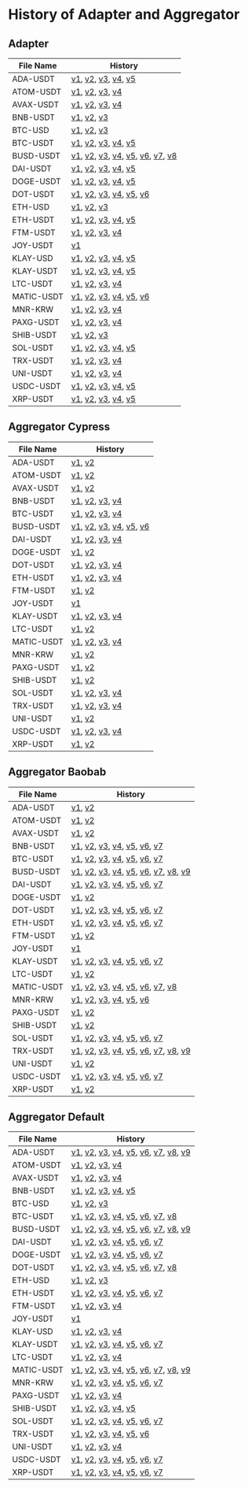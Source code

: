 
# History of Adapter and Aggregator

## Adapter

| File Name  | History                                                                                                                                                                                                                                                                                                                                                                                                                                                                                                                                                                                                                                                                                                                                                                                                                                                                                                                                                                                                                        |
| ---------- | ------------------------------------------------------------------------------------------------------------------------------------------------------------------------------------------------------------------------------------------------------------------------------------------------------------------------------------------------------------------------------------------------------------------------------------------------------------------------------------------------------------------------------------------------------------------------------------------------------------------------------------------------------------------------------------------------------------------------------------------------------------------------------------------------------------------------------------------------------------------------------------------------------------------------------------------------------------------------------------------------------------------------------ |
| ADA-USDT   | [v1](https://github.com/Bisonai/orakl-config/blob/b8def73def48aaa413583dedae86f879648eebca/adapter/ada-usdt.adapter.json), [v2](https://github.com/Bisonai/orakl-config/blob/44d741dfd4904ab342b19a3330f1662517e9f588/adapter/ada-usdt.adapter.json), [v3](https://github.com/Bisonai/orakl-config/blob/3c184a9f05e947758d5769e56312f93fb3f2734b/adapter/ada-usdt.adapter.json), [v4](https://github.com/Bisonai/orakl-config/blob/6247ef77b4ee5d870f0d487f5209217982463eb5/adapter/ada-usdt.adapter.json), [v5](https://github.com/Bisonai/orakl-config/blob/8620d960a67001a5da3a83b1a097d03907ef6602/adapter/ada-usdt.adapter.json)                                                                                                                                                                                                                                                                                                                                                                                          |
| ATOM-USDT  | [v1](https://github.com/Bisonai/orakl-config/blob/b8def73def48aaa413583dedae86f879648eebca/adapter/atom-usdt.adapter.json), [v2](https://github.com/Bisonai/orakl-config/blob/44d741dfd4904ab342b19a3330f1662517e9f588/adapter/atom-usdt.adapter.json), [v3](https://github.com/Bisonai/orakl-config/blob/6dcb1885377c3d510cc52c70fed0aa95084fa2ad/adapter/atom-usdt.adapter.json), [v4](https://github.com/Bisonai/orakl-config/blob/a0b5e996570725aedbee4155a8939607da5abdaa/adapter/atom-usdt.adapter.json)                                                                                                                                                                                                                                                                                                                                                                                                                                                                                                                 |
| AVAX-USDT  | [v1](https://github.com/Bisonai/orakl-config/blob/b8def73def48aaa413583dedae86f879648eebca/adapter/avax-usdt.adapter.json), [v2](https://github.com/Bisonai/orakl-config/blob/44d741dfd4904ab342b19a3330f1662517e9f588/adapter/avax-usdt.adapter.json), [v3](https://github.com/Bisonai/orakl-config/blob/6dcb1885377c3d510cc52c70fed0aa95084fa2ad/adapter/avax-usdt.adapter.json), [v4](https://github.com/Bisonai/orakl-config/blob/a0b5e996570725aedbee4155a8939607da5abdaa/adapter/avax-usdt.adapter.json)                                                                                                                                                                                                                                                                                                                                                                                                                                                                                                                 |
| BNB-USDT   | [v1](https://github.com/Bisonai/orakl-config/blob/b8def73def48aaa413583dedae86f879648eebca/adapter/bnb-usdt.adapter.json), [v2](https://github.com/Bisonai/orakl-config/blob/44d741dfd4904ab342b19a3330f1662517e9f588/adapter/bnb-usdt.adapter.json), [v3](https://github.com/Bisonai/orakl-config/blob/8620d960a67001a5da3a83b1a097d03907ef6602/adapter/bnb-usdt.adapter.json)                                                                                                                                                                                                                                                                                                                                                                                                                                                                                                                                                                                                                                                |
| BTC-USD    | [v1](https://github.com/Bisonai/orakl-config/blob/b8def73def48aaa413583dedae86f879648eebca/adapter/btc-usd.adapter.json), [v2](https://github.com/Bisonai/orakl-config/blob/44d741dfd4904ab342b19a3330f1662517e9f588/adapter/btc-usd.adapter.json), [v3](https://github.com/Bisonai/orakl-config/blob/8620d960a67001a5da3a83b1a097d03907ef6602/adapter/btc-usd.adapter.json)                                                                                                                                                                                                                                                                                                                                                                                                                                                                                                                                                                                                                                                   |
| BTC-USDT   | [v1](https://github.com/Bisonai/orakl-config/blob/b8def73def48aaa413583dedae86f879648eebca/adapter/btc-usdt.adapter.json), [v2](https://github.com/Bisonai/orakl-config/blob/44d741dfd4904ab342b19a3330f1662517e9f588/adapter/btc-usdt.adapter.json), [v3](https://github.com/Bisonai/orakl-config/blob/3c184a9f05e947758d5769e56312f93fb3f2734b/adapter/btc-usdt.adapter.json), [v4](https://github.com/Bisonai/orakl-config/blob/6247ef77b4ee5d870f0d487f5209217982463eb5/adapter/btc-usdt.adapter.json), [v5](https://github.com/Bisonai/orakl-config/blob/8620d960a67001a5da3a83b1a097d03907ef6602/adapter/btc-usdt.adapter.json)                                                                                                                                                                                                                                                                                                                                                                                          |
| BUSD-USDT  | [v1](https://github.com/Bisonai/orakl-config/blob/7b0786358b7e34c0f5c66e3b45c459da0986f5f6/adapter/busd-usdt.adapter.json), [v2](https://github.com/Bisonai/orakl-config/blob/5903649f7fb3708845592b6314c90e7a52e64e85/adapter/busd-usdt.adapter.json), [v3](https://github.com/Bisonai/orakl-config/blob/b8def73def48aaa413583dedae86f879648eebca/adapter/busd-usdt.adapter.json), [v4](https://github.com/Bisonai/orakl-config/blob/44d741dfd4904ab342b19a3330f1662517e9f588/adapter/busd-usdt.adapter.json), [v5](https://github.com/Bisonai/orakl-config/blob/3c184a9f05e947758d5769e56312f93fb3f2734b/adapter/busd-usdt.adapter.json), [v6](https://github.com/Bisonai/orakl-config/blob/6bc02bb30d41e7f32abd1ced991a9fd9711e9034/adapter/busd-usdt.adapter.json), [v7](https://github.com/Bisonai/orakl-config/blob/e1a2f661fce078cfe3c97a5ee2d847012bc5c482/adapter/busd-usdt.adapter.json), [v8](https://github.com/Bisonai/orakl-config/blob/8620d960a67001a5da3a83b1a097d03907ef6602/adapter/busd-usdt.adapter.json) |
| DAI-USDT   | [v1](https://github.com/Bisonai/orakl-config/blob/b8def73def48aaa413583dedae86f879648eebca/adapter/dai-usdt.adapter.json), [v2](https://github.com/Bisonai/orakl-config/blob/44d741dfd4904ab342b19a3330f1662517e9f588/adapter/dai-usdt.adapter.json), [v3](https://github.com/Bisonai/orakl-config/blob/3c184a9f05e947758d5769e56312f93fb3f2734b/adapter/dai-usdt.adapter.json), [v4](https://github.com/Bisonai/orakl-config/blob/6247ef77b4ee5d870f0d487f5209217982463eb5/adapter/dai-usdt.adapter.json), [v5](https://github.com/Bisonai/orakl-config/blob/8620d960a67001a5da3a83b1a097d03907ef6602/adapter/dai-usdt.adapter.json)                                                                                                                                                                                                                                                                                                                                                                                          |
| DOGE-USDT  | [v1](https://github.com/Bisonai/orakl-config/blob/b8def73def48aaa413583dedae86f879648eebca/adapter/doge-usdt.adapter.json), [v2](https://github.com/Bisonai/orakl-config/blob/44d741dfd4904ab342b19a3330f1662517e9f588/adapter/doge-usdt.adapter.json), [v3](https://github.com/Bisonai/orakl-config/blob/3c184a9f05e947758d5769e56312f93fb3f2734b/adapter/doge-usdt.adapter.json), [v4](https://github.com/Bisonai/orakl-config/blob/6247ef77b4ee5d870f0d487f5209217982463eb5/adapter/doge-usdt.adapter.json), [v5](https://github.com/Bisonai/orakl-config/blob/8620d960a67001a5da3a83b1a097d03907ef6602/adapter/doge-usdt.adapter.json)                                                                                                                                                                                                                                                                                                                                                                                     |
| DOT-USDT   | [v1](https://github.com/Bisonai/orakl-config/blob/b8def73def48aaa413583dedae86f879648eebca/adapter/dot-usdt.adapter.json), [v2](https://github.com/Bisonai/orakl-config/blob/44d741dfd4904ab342b19a3330f1662517e9f588/adapter/dot-usdt.adapter.json), [v3](https://github.com/Bisonai/orakl-config/blob/3c184a9f05e947758d5769e56312f93fb3f2734b/adapter/dot-usdt.adapter.json), [v4](https://github.com/Bisonai/orakl-config/blob/e9e2827e54b3d39799ab4000faab4232b8ac8268/adapter/dot-usdt.adapter.json), [v5](https://github.com/Bisonai/orakl-config/blob/6247ef77b4ee5d870f0d487f5209217982463eb5/adapter/dot-usdt.adapter.json), [v6](https://github.com/Bisonai/orakl-config/blob/8620d960a67001a5da3a83b1a097d03907ef6602/adapter/dot-usdt.adapter.json)                                                                                                                                                                                                                                                               |
| ETH-USD    | [v1](https://github.com/Bisonai/orakl-config/blob/b8def73def48aaa413583dedae86f879648eebca/adapter/eth-usd.adapter.json), [v2](https://github.com/Bisonai/orakl-config/blob/44d741dfd4904ab342b19a3330f1662517e9f588/adapter/eth-usd.adapter.json), [v3](https://github.com/Bisonai/orakl-config/blob/8620d960a67001a5da3a83b1a097d03907ef6602/adapter/eth-usd.adapter.json)                                                                                                                                                                                                                                                                                                                                                                                                                                                                                                                                                                                                                                                   |
| ETH-USDT   | [v1](https://github.com/Bisonai/orakl-config/blob/b8def73def48aaa413583dedae86f879648eebca/adapter/eth-usdt.adapter.json), [v2](https://github.com/Bisonai/orakl-config/blob/44d741dfd4904ab342b19a3330f1662517e9f588/adapter/eth-usdt.adapter.json), [v3](https://github.com/Bisonai/orakl-config/blob/3c184a9f05e947758d5769e56312f93fb3f2734b/adapter/eth-usdt.adapter.json), [v4](https://github.com/Bisonai/orakl-config/blob/6247ef77b4ee5d870f0d487f5209217982463eb5/adapter/eth-usdt.adapter.json), [v5](https://github.com/Bisonai/orakl-config/blob/8620d960a67001a5da3a83b1a097d03907ef6602/adapter/eth-usdt.adapter.json)                                                                                                                                                                                                                                                                                                                                                                                          |
| FTM-USDT   | [v1](https://github.com/Bisonai/orakl-config/blob/b8def73def48aaa413583dedae86f879648eebca/adapter/ftm-usdt.adapter.json), [v2](https://github.com/Bisonai/orakl-config/blob/44d741dfd4904ab342b19a3330f1662517e9f588/adapter/ftm-usdt.adapter.json), [v3](https://github.com/Bisonai/orakl-config/blob/6dcb1885377c3d510cc52c70fed0aa95084fa2ad/adapter/ftm-usdt.adapter.json), [v4](https://github.com/Bisonai/orakl-config/blob/a0b5e996570725aedbee4155a8939607da5abdaa/adapter/ftm-usdt.adapter.json)                                                                                                                                                                                                                                                                                                                                                                                                                                                                                                                     |
| JOY-USDT   | [v1](https://github.com/Bisonai/orakl-config/blob/e95e56f8e9f2ee9b0aef20feae07700d9f58c7f8/adapter/joy-usdt.adapter.json)                                                                                                                                                                                                                                                                                                                                                                                                                                                                                                                                                                                                                                                                                                                                                                                                                                                                                                      |
| KLAY-USD   | [v1](https://github.com/Bisonai/orakl-config/blob/b8def73def48aaa413583dedae86f879648eebca/adapter/klay-usd.adapter.json), [v2](https://github.com/Bisonai/orakl-config/blob/44d741dfd4904ab342b19a3330f1662517e9f588/adapter/klay-usd.adapter.json), [v3](https://github.com/Bisonai/orakl-config/blob/6dcb1885377c3d510cc52c70fed0aa95084fa2ad/adapter/klay-usd.adapter.json), [v4](https://github.com/Bisonai/orakl-config/blob/8f83192321fa758b9ef6e6ac2ade6cacd6aec01d/adapter/klay-usd.adapter.json), [v5](https://github.com/Bisonai/orakl-config/blob/8620d960a67001a5da3a83b1a097d03907ef6602/adapter/klay-usd.adapter.json)                                                                                                                                                                                                                                                                                                                                                                                          |
| KLAY-USDT  | [v1](https://github.com/Bisonai/orakl-config/blob/b8def73def48aaa413583dedae86f879648eebca/adapter/klay-usdt.adapter.json), [v2](https://github.com/Bisonai/orakl-config/blob/44d741dfd4904ab342b19a3330f1662517e9f588/adapter/klay-usdt.adapter.json), [v3](https://github.com/Bisonai/orakl-config/blob/3c184a9f05e947758d5769e56312f93fb3f2734b/adapter/klay-usdt.adapter.json), [v4](https://github.com/Bisonai/orakl-config/blob/6247ef77b4ee5d870f0d487f5209217982463eb5/adapter/klay-usdt.adapter.json), [v5](https://github.com/Bisonai/orakl-config/blob/8620d960a67001a5da3a83b1a097d03907ef6602/adapter/klay-usdt.adapter.json)                                                                                                                                                                                                                                                                                                                                                                                     |
| LTC-USDT   | [v1](https://github.com/Bisonai/orakl-config/blob/b8def73def48aaa413583dedae86f879648eebca/adapter/ltc-usdt.adapter.json), [v2](https://github.com/Bisonai/orakl-config/blob/44d741dfd4904ab342b19a3330f1662517e9f588/adapter/ltc-usdt.adapter.json), [v3](https://github.com/Bisonai/orakl-config/blob/6dcb1885377c3d510cc52c70fed0aa95084fa2ad/adapter/ltc-usdt.adapter.json), [v4](https://github.com/Bisonai/orakl-config/blob/a0b5e996570725aedbee4155a8939607da5abdaa/adapter/ltc-usdt.adapter.json)                                                                                                                                                                                                                                                                                                                                                                                                                                                                                                                     |
| MATIC-USDT | [v1](https://github.com/Bisonai/orakl-config/blob/b8def73def48aaa413583dedae86f879648eebca/adapter/matic-usdt.adapter.json), [v2](https://github.com/Bisonai/orakl-config/blob/44d741dfd4904ab342b19a3330f1662517e9f588/adapter/matic-usdt.adapter.json), [v3](https://github.com/Bisonai/orakl-config/blob/3c184a9f05e947758d5769e56312f93fb3f2734b/adapter/matic-usdt.adapter.json), [v4](https://github.com/Bisonai/orakl-config/blob/d72d178c8c88f12775af8c6ec2a036c5d569aa42/adapter/matic-usdt.adapter.json), [v5](https://github.com/Bisonai/orakl-config/blob/6247ef77b4ee5d870f0d487f5209217982463eb5/adapter/matic-usdt.adapter.json), [v6](https://github.com/Bisonai/orakl-config/blob/8620d960a67001a5da3a83b1a097d03907ef6602/adapter/matic-usdt.adapter.json)                                                                                                                                                                                                                                                   |
| MNR-KRW    | [v1](https://github.com/Bisonai/orakl-config/blob/b8def73def48aaa413583dedae86f879648eebca/adapter/mnr-krw.adapter.json), [v2](https://github.com/Bisonai/orakl-config/blob/44d741dfd4904ab342b19a3330f1662517e9f588/adapter/mnr-krw.adapter.json), [v3](https://github.com/Bisonai/orakl-config/blob/ed8cf7d6071e13a0fad2b0ef1b9a1f499b99b514/adapter/mnr-krw.adapter.json), [v4](https://github.com/Bisonai/orakl-config/blob/82252c96a964e96b9cc394657c2029e3f3282c0c/adapter/mnr-krw.adapter.json)                                                                                                                                                                                                                                                                                                                                                                                                                                                                                                                         |
| PAXG-USDT  | [v1](https://github.com/Bisonai/orakl-config/blob/b8def73def48aaa413583dedae86f879648eebca/adapter/paxg-usdt.adapter.json), [v2](https://github.com/Bisonai/orakl-config/blob/44d741dfd4904ab342b19a3330f1662517e9f588/adapter/paxg-usdt.adapter.json), [v3](https://github.com/Bisonai/orakl-config/blob/6dcb1885377c3d510cc52c70fed0aa95084fa2ad/adapter/paxg-usdt.adapter.json), [v4](https://github.com/Bisonai/orakl-config/blob/a0b5e996570725aedbee4155a8939607da5abdaa/adapter/paxg-usdt.adapter.json)                                                                                                                                                                                                                                                                                                                                                                                                                                                                                                                 |
| SHIB-USDT  | [v1](https://github.com/Bisonai/orakl-config/blob/b8def73def48aaa413583dedae86f879648eebca/adapter/shib-usdt.adapter.json), [v2](https://github.com/Bisonai/orakl-config/blob/44d741dfd4904ab342b19a3330f1662517e9f588/adapter/shib-usdt.adapter.json), [v3](https://github.com/Bisonai/orakl-config/blob/8620d960a67001a5da3a83b1a097d03907ef6602/adapter/shib-usdt.adapter.json)                                                                                                                                                                                                                                                                                                                                                                                                                                                                                                                                                                                                                                             |
| SOL-USDT   | [v1](https://github.com/Bisonai/orakl-config/blob/b8def73def48aaa413583dedae86f879648eebca/adapter/sol-usdt.adapter.json), [v2](https://github.com/Bisonai/orakl-config/blob/44d741dfd4904ab342b19a3330f1662517e9f588/adapter/sol-usdt.adapter.json), [v3](https://github.com/Bisonai/orakl-config/blob/3c184a9f05e947758d5769e56312f93fb3f2734b/adapter/sol-usdt.adapter.json), [v4](https://github.com/Bisonai/orakl-config/blob/6247ef77b4ee5d870f0d487f5209217982463eb5/adapter/sol-usdt.adapter.json), [v5](https://github.com/Bisonai/orakl-config/blob/8620d960a67001a5da3a83b1a097d03907ef6602/adapter/sol-usdt.adapter.json)                                                                                                                                                                                                                                                                                                                                                                                          |
| TRX-USDT   | [v1](https://github.com/Bisonai/orakl-config/blob/b8def73def48aaa413583dedae86f879648eebca/adapter/trx-usdt.adapter.json), [v2](https://github.com/Bisonai/orakl-config/blob/44d741dfd4904ab342b19a3330f1662517e9f588/adapter/trx-usdt.adapter.json), [v3](https://github.com/Bisonai/orakl-config/blob/e9e638529adfb14e42752eac8421b5287be2e061/adapter/trx-usdt.adapter.json), [v4](https://github.com/Bisonai/orakl-config/blob/8620d960a67001a5da3a83b1a097d03907ef6602/adapter/trx-usdt.adapter.json)                                                                                                                                                                                                                                                                                                                                                                                                                                                                                                                     |
| UNI-USDT   | [v1](https://github.com/Bisonai/orakl-config/blob/b8def73def48aaa413583dedae86f879648eebca/adapter/uni-usdt.adapter.json), [v2](https://github.com/Bisonai/orakl-config/blob/44d741dfd4904ab342b19a3330f1662517e9f588/adapter/uni-usdt.adapter.json), [v3](https://github.com/Bisonai/orakl-config/blob/6dcb1885377c3d510cc52c70fed0aa95084fa2ad/adapter/uni-usdt.adapter.json), [v4](https://github.com/Bisonai/orakl-config/blob/a0b5e996570725aedbee4155a8939607da5abdaa/adapter/uni-usdt.adapter.json)                                                                                                                                                                                                                                                                                                                                                                                                                                                                                                                     |
| USDC-USDT  | [v1](https://github.com/Bisonai/orakl-config/blob/b8def73def48aaa413583dedae86f879648eebca/adapter/usdc-usdt.adapter.json), [v2](https://github.com/Bisonai/orakl-config/blob/44d741dfd4904ab342b19a3330f1662517e9f588/adapter/usdc-usdt.adapter.json), [v3](https://github.com/Bisonai/orakl-config/blob/3c184a9f05e947758d5769e56312f93fb3f2734b/adapter/usdc-usdt.adapter.json), [v4](https://github.com/Bisonai/orakl-config/blob/6247ef77b4ee5d870f0d487f5209217982463eb5/adapter/usdc-usdt.adapter.json), [v5](https://github.com/Bisonai/orakl-config/blob/8620d960a67001a5da3a83b1a097d03907ef6602/adapter/usdc-usdt.adapter.json)                                                                                                                                                                                                                                                                                                                                                                                     |
| XRP-USDT   | [v1](https://github.com/Bisonai/orakl-config/blob/b8def73def48aaa413583dedae86f879648eebca/adapter/xrp-usdt.adapter.json), [v2](https://github.com/Bisonai/orakl-config/blob/44d741dfd4904ab342b19a3330f1662517e9f588/adapter/xrp-usdt.adapter.json), [v3](https://github.com/Bisonai/orakl-config/blob/3c184a9f05e947758d5769e56312f93fb3f2734b/adapter/xrp-usdt.adapter.json), [v4](https://github.com/Bisonai/orakl-config/blob/6247ef77b4ee5d870f0d487f5209217982463eb5/adapter/xrp-usdt.adapter.json), [v5](https://github.com/Bisonai/orakl-config/blob/8620d960a67001a5da3a83b1a097d03907ef6602/adapter/xrp-usdt.adapter.json)                                                                                                                                                                                                                                                                                                                                                                                          |

## Aggregator Cypress

| File Name  | History                                                                                                                                                                                                                                                                                                                                                                                                                                                                                                                                                                                                                                                                                                                                                                                                                                                    |
| ---------- | ---------------------------------------------------------------------------------------------------------------------------------------------------------------------------------------------------------------------------------------------------------------------------------------------------------------------------------------------------------------------------------------------------------------------------------------------------------------------------------------------------------------------------------------------------------------------------------------------------------------------------------------------------------------------------------------------------------------------------------------------------------------------------------------------------------------------------------------------------------- |
| ADA-USDT   | [v1](https://github.com/Bisonai/orakl-config/blob/b8def73def48aaa413583dedae86f879648eebca/aggregator/cypress/ada-usdt.aggregator.json), [v2](https://github.com/Bisonai/orakl-config/blob/5f0f28eec0236fef296eb83272f722cd21eed18a/aggregator/cypress/ada-usdt.aggregator.json)                                                                                                                                                                                                                                                                                                                                                                                                                                                                                                                                                                           |
| ATOM-USDT  | [v1](https://github.com/Bisonai/orakl-config/blob/b8def73def48aaa413583dedae86f879648eebca/aggregator/cypress/atom-usdt.aggregator.json), [v2](https://github.com/Bisonai/orakl-config/blob/5f0f28eec0236fef296eb83272f722cd21eed18a/aggregator/cypress/atom-usdt.aggregator.json)                                                                                                                                                                                                                                                                                                                                                                                                                                                                                                                                                                         |
| AVAX-USDT  | [v1](https://github.com/Bisonai/orakl-config/blob/b8def73def48aaa413583dedae86f879648eebca/aggregator/cypress/avax-usdt.aggregator.json), [v2](https://github.com/Bisonai/orakl-config/blob/5f0f28eec0236fef296eb83272f722cd21eed18a/aggregator/cypress/avax-usdt.aggregator.json)                                                                                                                                                                                                                                                                                                                                                                                                                                                                                                                                                                         |
| BNB-USDT   | [v1](https://github.com/Bisonai/orakl-config/blob/b8def73def48aaa413583dedae86f879648eebca/aggregator/cypress/bnb-usdt.aggregator.json), [v2](https://github.com/Bisonai/orakl-config/blob/5f0f28eec0236fef296eb83272f722cd21eed18a/aggregator/cypress/bnb-usdt.aggregator.json), [v3](https://github.com/Bisonai/orakl-config/blob/ece30a6bab3d19cbda790abe5b6d5e378a47b626/aggregator/cypress/bnb-usdt.aggregator.json), [v4](https://github.com/Bisonai/orakl-config/blob/9d2b9a98cebb63cab7e808ed41a7dea3812b7071/aggregator/cypress/bnb-usdt.aggregator.json)                                                                                                                                                                                                                                                                                         |
| BTC-USDT   | [v1](https://github.com/Bisonai/orakl-config/blob/b8def73def48aaa413583dedae86f879648eebca/aggregator/cypress/btc-usdt.aggregator.json), [v2](https://github.com/Bisonai/orakl-config/blob/5f0f28eec0236fef296eb83272f722cd21eed18a/aggregator/cypress/btc-usdt.aggregator.json), [v3](https://github.com/Bisonai/orakl-config/blob/ece30a6bab3d19cbda790abe5b6d5e378a47b626/aggregator/cypress/btc-usdt.aggregator.json), [v4](https://github.com/Bisonai/orakl-config/blob/9d2b9a98cebb63cab7e808ed41a7dea3812b7071/aggregator/cypress/btc-usdt.aggregator.json)                                                                                                                                                                                                                                                                                         |
| BUSD-USDT  | [v1](https://github.com/Bisonai/orakl-config/blob/7b0786358b7e34c0f5c66e3b45c459da0986f5f6/aggregator/cypress/busd-usdt.aggregator.json), [v2](https://github.com/Bisonai/orakl-config/blob/ae38d812958f894f4e3aa8f5872390e91cc65afe/aggregator/cypress/busd-usdt.aggregator.json), [v3](https://github.com/Bisonai/orakl-config/blob/b8def73def48aaa413583dedae86f879648eebca/aggregator/cypress/busd-usdt.aggregator.json), [v4](https://github.com/Bisonai/orakl-config/blob/5f0f28eec0236fef296eb83272f722cd21eed18a/aggregator/cypress/busd-usdt.aggregator.json), [v5](https://github.com/Bisonai/orakl-config/blob/ece30a6bab3d19cbda790abe5b6d5e378a47b626/aggregator/cypress/busd-usdt.aggregator.json), [v6](https://github.com/Bisonai/orakl-config/blob/9d2b9a98cebb63cab7e808ed41a7dea3812b7071/aggregator/cypress/busd-usdt.aggregator.json) |
| DAI-USDT   | [v1](https://github.com/Bisonai/orakl-config/blob/b8def73def48aaa413583dedae86f879648eebca/aggregator/cypress/dai-usdt.aggregator.json), [v2](https://github.com/Bisonai/orakl-config/blob/5f0f28eec0236fef296eb83272f722cd21eed18a/aggregator/cypress/dai-usdt.aggregator.json), [v3](https://github.com/Bisonai/orakl-config/blob/ece30a6bab3d19cbda790abe5b6d5e378a47b626/aggregator/cypress/dai-usdt.aggregator.json), [v4](https://github.com/Bisonai/orakl-config/blob/9d2b9a98cebb63cab7e808ed41a7dea3812b7071/aggregator/cypress/dai-usdt.aggregator.json)                                                                                                                                                                                                                                                                                         |
| DOGE-USDT  | [v1](https://github.com/Bisonai/orakl-config/blob/b8def73def48aaa413583dedae86f879648eebca/aggregator/cypress/doge-usdt.aggregator.json), [v2](https://github.com/Bisonai/orakl-config/blob/5f0f28eec0236fef296eb83272f722cd21eed18a/aggregator/cypress/doge-usdt.aggregator.json)                                                                                                                                                                                                                                                                                                                                                                                                                                                                                                                                                                         |
| DOT-USDT   | [v1](https://github.com/Bisonai/orakl-config/blob/b8def73def48aaa413583dedae86f879648eebca/aggregator/cypress/dot-usdt.aggregator.json), [v2](https://github.com/Bisonai/orakl-config/blob/5f0f28eec0236fef296eb83272f722cd21eed18a/aggregator/cypress/dot-usdt.aggregator.json), [v3](https://github.com/Bisonai/orakl-config/blob/ece30a6bab3d19cbda790abe5b6d5e378a47b626/aggregator/cypress/dot-usdt.aggregator.json), [v4](https://github.com/Bisonai/orakl-config/blob/9d2b9a98cebb63cab7e808ed41a7dea3812b7071/aggregator/cypress/dot-usdt.aggregator.json)                                                                                                                                                                                                                                                                                         |
| ETH-USDT   | [v1](https://github.com/Bisonai/orakl-config/blob/b8def73def48aaa413583dedae86f879648eebca/aggregator/cypress/eth-usdt.aggregator.json), [v2](https://github.com/Bisonai/orakl-config/blob/5f0f28eec0236fef296eb83272f722cd21eed18a/aggregator/cypress/eth-usdt.aggregator.json), [v3](https://github.com/Bisonai/orakl-config/blob/ece30a6bab3d19cbda790abe5b6d5e378a47b626/aggregator/cypress/eth-usdt.aggregator.json), [v4](https://github.com/Bisonai/orakl-config/blob/9d2b9a98cebb63cab7e808ed41a7dea3812b7071/aggregator/cypress/eth-usdt.aggregator.json)                                                                                                                                                                                                                                                                                         |
| FTM-USDT   | [v1](https://github.com/Bisonai/orakl-config/blob/b8def73def48aaa413583dedae86f879648eebca/aggregator/cypress/ftm-usdt.aggregator.json), [v2](https://github.com/Bisonai/orakl-config/blob/5f0f28eec0236fef296eb83272f722cd21eed18a/aggregator/cypress/ftm-usdt.aggregator.json)                                                                                                                                                                                                                                                                                                                                                                                                                                                                                                                                                                           |
| JOY-USDT   | [v1](https://github.com/Bisonai/orakl-config/blob/1efc0ffeba5f25c05988c9200dbb9a585551d15c/aggregator/cypress/joy-usdt.aggregator.json)                                                                                                                                                                                                                                                                                                                                                                                                                                                                                                                                                                                                                                                                                                                    |
| KLAY-USDT  | [v1](https://github.com/Bisonai/orakl-config/blob/b8def73def48aaa413583dedae86f879648eebca/aggregator/cypress/klay-usdt.aggregator.json), [v2](https://github.com/Bisonai/orakl-config/blob/5f0f28eec0236fef296eb83272f722cd21eed18a/aggregator/cypress/klay-usdt.aggregator.json), [v3](https://github.com/Bisonai/orakl-config/blob/ece30a6bab3d19cbda790abe5b6d5e378a47b626/aggregator/cypress/klay-usdt.aggregator.json), [v4](https://github.com/Bisonai/orakl-config/blob/9d2b9a98cebb63cab7e808ed41a7dea3812b7071/aggregator/cypress/klay-usdt.aggregator.json)                                                                                                                                                                                                                                                                                     |
| LTC-USDT   | [v1](https://github.com/Bisonai/orakl-config/blob/b8def73def48aaa413583dedae86f879648eebca/aggregator/cypress/ltc-usdt.aggregator.json), [v2](https://github.com/Bisonai/orakl-config/blob/5f0f28eec0236fef296eb83272f722cd21eed18a/aggregator/cypress/ltc-usdt.aggregator.json)                                                                                                                                                                                                                                                                                                                                                                                                                                                                                                                                                                           |
| MATIC-USDT | [v1](https://github.com/Bisonai/orakl-config/blob/b8def73def48aaa413583dedae86f879648eebca/aggregator/cypress/matic-usdt.aggregator.json), [v2](https://github.com/Bisonai/orakl-config/blob/5f0f28eec0236fef296eb83272f722cd21eed18a/aggregator/cypress/matic-usdt.aggregator.json), [v3](https://github.com/Bisonai/orakl-config/blob/ece30a6bab3d19cbda790abe5b6d5e378a47b626/aggregator/cypress/matic-usdt.aggregator.json), [v4](https://github.com/Bisonai/orakl-config/blob/9d2b9a98cebb63cab7e808ed41a7dea3812b7071/aggregator/cypress/matic-usdt.aggregator.json)                                                                                                                                                                                                                                                                                 |
| MNR-KRW    | [v1](https://github.com/Bisonai/orakl-config/blob/ece30a6bab3d19cbda790abe5b6d5e378a47b626/aggregator/cypress/mnr-krw.aggregator.json), [v2](https://github.com/Bisonai/orakl-config/blob/9d2b9a98cebb63cab7e808ed41a7dea3812b7071/aggregator/cypress/mnr-krw.aggregator.json)                                                                                                                                                                                                                                                                                                                                                                                                                                                                                                                                                                             |
| PAXG-USDT  | [v1](https://github.com/Bisonai/orakl-config/blob/b8def73def48aaa413583dedae86f879648eebca/aggregator/cypress/paxg-usdt.aggregator.json), [v2](https://github.com/Bisonai/orakl-config/blob/5f0f28eec0236fef296eb83272f722cd21eed18a/aggregator/cypress/paxg-usdt.aggregator.json)                                                                                                                                                                                                                                                                                                                                                                                                                                                                                                                                                                         |
| SHIB-USDT  | [v1](https://github.com/Bisonai/orakl-config/blob/b8def73def48aaa413583dedae86f879648eebca/aggregator/cypress/shib-usdt.aggregator.json), [v2](https://github.com/Bisonai/orakl-config/blob/5f0f28eec0236fef296eb83272f722cd21eed18a/aggregator/cypress/shib-usdt.aggregator.json)                                                                                                                                                                                                                                                                                                                                                                                                                                                                                                                                                                         |
| SOL-USDT   | [v1](https://github.com/Bisonai/orakl-config/blob/b8def73def48aaa413583dedae86f879648eebca/aggregator/cypress/sol-usdt.aggregator.json), [v2](https://github.com/Bisonai/orakl-config/blob/5f0f28eec0236fef296eb83272f722cd21eed18a/aggregator/cypress/sol-usdt.aggregator.json), [v3](https://github.com/Bisonai/orakl-config/blob/ece30a6bab3d19cbda790abe5b6d5e378a47b626/aggregator/cypress/sol-usdt.aggregator.json), [v4](https://github.com/Bisonai/orakl-config/blob/9d2b9a98cebb63cab7e808ed41a7dea3812b7071/aggregator/cypress/sol-usdt.aggregator.json)                                                                                                                                                                                                                                                                                         |
| TRX-USDT   | [v1](https://github.com/Bisonai/orakl-config/blob/b8def73def48aaa413583dedae86f879648eebca/aggregator/cypress/trx-usdt.aggregator.json), [v2](https://github.com/Bisonai/orakl-config/blob/5f0f28eec0236fef296eb83272f722cd21eed18a/aggregator/cypress/trx-usdt.aggregator.json), [v3](https://github.com/Bisonai/orakl-config/blob/ece30a6bab3d19cbda790abe5b6d5e378a47b626/aggregator/cypress/trx-usdt.aggregator.json), [v4](https://github.com/Bisonai/orakl-config/blob/9d2b9a98cebb63cab7e808ed41a7dea3812b7071/aggregator/cypress/trx-usdt.aggregator.json)                                                                                                                                                                                                                                                                                         |
| UNI-USDT   | [v1](https://github.com/Bisonai/orakl-config/blob/b8def73def48aaa413583dedae86f879648eebca/aggregator/cypress/uni-usdt.aggregator.json), [v2](https://github.com/Bisonai/orakl-config/blob/5f0f28eec0236fef296eb83272f722cd21eed18a/aggregator/cypress/uni-usdt.aggregator.json)                                                                                                                                                                                                                                                                                                                                                                                                                                                                                                                                                                           |
| USDC-USDT  | [v1](https://github.com/Bisonai/orakl-config/blob/b8def73def48aaa413583dedae86f879648eebca/aggregator/cypress/usdc-usdt.aggregator.json), [v2](https://github.com/Bisonai/orakl-config/blob/5f0f28eec0236fef296eb83272f722cd21eed18a/aggregator/cypress/usdc-usdt.aggregator.json), [v3](https://github.com/Bisonai/orakl-config/blob/ece30a6bab3d19cbda790abe5b6d5e378a47b626/aggregator/cypress/usdc-usdt.aggregator.json), [v4](https://github.com/Bisonai/orakl-config/blob/9d2b9a98cebb63cab7e808ed41a7dea3812b7071/aggregator/cypress/usdc-usdt.aggregator.json)                                                                                                                                                                                                                                                                                     |
| XRP-USDT   | [v1](https://github.com/Bisonai/orakl-config/blob/b8def73def48aaa413583dedae86f879648eebca/aggregator/cypress/xrp-usdt.aggregator.json), [v2](https://github.com/Bisonai/orakl-config/blob/5f0f28eec0236fef296eb83272f722cd21eed18a/aggregator/cypress/xrp-usdt.aggregator.json)                                                                                                                                                                                                                                                                                                                                                                                                                                                                                                                                                                           |

## Aggregator Baobab

| File Name  | History                                                                                                                                                                                                                                                                                                                                                                                                                                                                                                                                                                                                                                                                                                                                                                                                                                                                                                                                                                                                                                                                                                                                                                                                                                                                         |
| ---------- | ------------------------------------------------------------------------------------------------------------------------------------------------------------------------------------------------------------------------------------------------------------------------------------------------------------------------------------------------------------------------------------------------------------------------------------------------------------------------------------------------------------------------------------------------------------------------------------------------------------------------------------------------------------------------------------------------------------------------------------------------------------------------------------------------------------------------------------------------------------------------------------------------------------------------------------------------------------------------------------------------------------------------------------------------------------------------------------------------------------------------------------------------------------------------------------------------------------------------------------------------------------------------------- |
| ADA-USDT   | [v1](https://github.com/Bisonai/orakl-config/blob/b8def73def48aaa413583dedae86f879648eebca/aggregator/baobab/ada-usdt.aggregator.json), [v2](https://github.com/Bisonai/orakl-config/blob/5f0f28eec0236fef296eb83272f722cd21eed18a/aggregator/baobab/ada-usdt.aggregator.json)                                                                                                                                                                                                                                                                                                                                                                                                                                                                                                                                                                                                                                                                                                                                                                                                                                                                                                                                                                                                  |
| ATOM-USDT  | [v1](https://github.com/Bisonai/orakl-config/blob/b8def73def48aaa413583dedae86f879648eebca/aggregator/baobab/atom-usdt.aggregator.json), [v2](https://github.com/Bisonai/orakl-config/blob/5f0f28eec0236fef296eb83272f722cd21eed18a/aggregator/baobab/atom-usdt.aggregator.json)                                                                                                                                                                                                                                                                                                                                                                                                                                                                                                                                                                                                                                                                                                                                                                                                                                                                                                                                                                                                |
| AVAX-USDT  | [v1](https://github.com/Bisonai/orakl-config/blob/b8def73def48aaa413583dedae86f879648eebca/aggregator/baobab/avax-usdt.aggregator.json), [v2](https://github.com/Bisonai/orakl-config/blob/5f0f28eec0236fef296eb83272f722cd21eed18a/aggregator/baobab/avax-usdt.aggregator.json)                                                                                                                                                                                                                                                                                                                                                                                                                                                                                                                                                                                                                                                                                                                                                                                                                                                                                                                                                                                                |
| BNB-USDT   | [v1](https://github.com/Bisonai/orakl-config/blob/b8def73def48aaa413583dedae86f879648eebca/aggregator/baobab/bnb-usdt.aggregator.json), [v2](https://github.com/Bisonai/orakl-config/blob/5f0f28eec0236fef296eb83272f722cd21eed18a/aggregator/baobab/bnb-usdt.aggregator.json), [v3](https://github.com/Bisonai/orakl-config/blob/c05252b5079a297113360f3e27fb0ca2def99db2/aggregator/baobab/bnb-usdt.aggregator.json), [v4](https://github.com/Bisonai/orakl-config/blob/3c184a9f05e947758d5769e56312f93fb3f2734b/aggregator/baobab/bnb-usdt.aggregator.json), [v5](https://github.com/Bisonai/orakl-config/blob/ed0eed7c55c91650e6b6d66fe930d032f5a34ce0/aggregator/baobab/bnb-usdt.aggregator.json), [v6](https://github.com/Bisonai/orakl-config/blob/0f8118ff6513b6c14c868c881696b8a05ddb7086/aggregator/baobab/bnb-usdt.aggregator.json), [v7](https://github.com/Bisonai/orakl-config/blob/613a11799ec664aa391503030e7b7f57acb0c64e/aggregator/baobab/bnb-usdt.aggregator.json)                                                                                                                                                                                                                                                                                          |
| BTC-USDT   | [v1](https://github.com/Bisonai/orakl-config/blob/b8def73def48aaa413583dedae86f879648eebca/aggregator/baobab/btc-usdt.aggregator.json), [v2](https://github.com/Bisonai/orakl-config/blob/5f0f28eec0236fef296eb83272f722cd21eed18a/aggregator/baobab/btc-usdt.aggregator.json), [v3](https://github.com/Bisonai/orakl-config/blob/c05252b5079a297113360f3e27fb0ca2def99db2/aggregator/baobab/btc-usdt.aggregator.json), [v4](https://github.com/Bisonai/orakl-config/blob/3c184a9f05e947758d5769e56312f93fb3f2734b/aggregator/baobab/btc-usdt.aggregator.json), [v5](https://github.com/Bisonai/orakl-config/blob/ed0eed7c55c91650e6b6d66fe930d032f5a34ce0/aggregator/baobab/btc-usdt.aggregator.json), [v6](https://github.com/Bisonai/orakl-config/blob/0f8118ff6513b6c14c868c881696b8a05ddb7086/aggregator/baobab/btc-usdt.aggregator.json), [v7](https://github.com/Bisonai/orakl-config/blob/613a11799ec664aa391503030e7b7f57acb0c64e/aggregator/baobab/btc-usdt.aggregator.json)                                                                                                                                                                                                                                                                                          |
| BUSD-USDT  | [v1](https://github.com/Bisonai/orakl-config/blob/7b0786358b7e34c0f5c66e3b45c459da0986f5f6/aggregator/baobab/busd-usdt.aggregator.json), [v2](https://github.com/Bisonai/orakl-config/blob/ae38d812958f894f4e3aa8f5872390e91cc65afe/aggregator/baobab/busd-usdt.aggregator.json), [v3](https://github.com/Bisonai/orakl-config/blob/b8def73def48aaa413583dedae86f879648eebca/aggregator/baobab/busd-usdt.aggregator.json), [v4](https://github.com/Bisonai/orakl-config/blob/5f0f28eec0236fef296eb83272f722cd21eed18a/aggregator/baobab/busd-usdt.aggregator.json), [v5](https://github.com/Bisonai/orakl-config/blob/c05252b5079a297113360f3e27fb0ca2def99db2/aggregator/baobab/busd-usdt.aggregator.json), [v6](https://github.com/Bisonai/orakl-config/blob/3c184a9f05e947758d5769e56312f93fb3f2734b/aggregator/baobab/busd-usdt.aggregator.json), [v7](https://github.com/Bisonai/orakl-config/blob/ed0eed7c55c91650e6b6d66fe930d032f5a34ce0/aggregator/baobab/busd-usdt.aggregator.json), [v8](https://github.com/Bisonai/orakl-config/blob/0f8118ff6513b6c14c868c881696b8a05ddb7086/aggregator/baobab/busd-usdt.aggregator.json), [v9](https://github.com/Bisonai/orakl-config/blob/613a11799ec664aa391503030e7b7f57acb0c64e/aggregator/baobab/busd-usdt.aggregator.json) |
| DAI-USDT   | [v1](https://github.com/Bisonai/orakl-config/blob/b8def73def48aaa413583dedae86f879648eebca/aggregator/baobab/dai-usdt.aggregator.json), [v2](https://github.com/Bisonai/orakl-config/blob/5f0f28eec0236fef296eb83272f722cd21eed18a/aggregator/baobab/dai-usdt.aggregator.json), [v3](https://github.com/Bisonai/orakl-config/blob/c05252b5079a297113360f3e27fb0ca2def99db2/aggregator/baobab/dai-usdt.aggregator.json), [v4](https://github.com/Bisonai/orakl-config/blob/3c184a9f05e947758d5769e56312f93fb3f2734b/aggregator/baobab/dai-usdt.aggregator.json), [v5](https://github.com/Bisonai/orakl-config/blob/ed0eed7c55c91650e6b6d66fe930d032f5a34ce0/aggregator/baobab/dai-usdt.aggregator.json), [v6](https://github.com/Bisonai/orakl-config/blob/0f8118ff6513b6c14c868c881696b8a05ddb7086/aggregator/baobab/dai-usdt.aggregator.json), [v7](https://github.com/Bisonai/orakl-config/blob/613a11799ec664aa391503030e7b7f57acb0c64e/aggregator/baobab/dai-usdt.aggregator.json)                                                                                                                                                                                                                                                                                          |
| DOGE-USDT  | [v1](https://github.com/Bisonai/orakl-config/blob/b8def73def48aaa413583dedae86f879648eebca/aggregator/baobab/doge-usdt.aggregator.json), [v2](https://github.com/Bisonai/orakl-config/blob/5f0f28eec0236fef296eb83272f722cd21eed18a/aggregator/baobab/doge-usdt.aggregator.json)                                                                                                                                                                                                                                                                                                                                                                                                                                                                                                                                                                                                                                                                                                                                                                                                                                                                                                                                                                                                |
| DOT-USDT   | [v1](https://github.com/Bisonai/orakl-config/blob/b8def73def48aaa413583dedae86f879648eebca/aggregator/baobab/dot-usdt.aggregator.json), [v2](https://github.com/Bisonai/orakl-config/blob/5f0f28eec0236fef296eb83272f722cd21eed18a/aggregator/baobab/dot-usdt.aggregator.json), [v3](https://github.com/Bisonai/orakl-config/blob/c05252b5079a297113360f3e27fb0ca2def99db2/aggregator/baobab/dot-usdt.aggregator.json), [v4](https://github.com/Bisonai/orakl-config/blob/3c184a9f05e947758d5769e56312f93fb3f2734b/aggregator/baobab/dot-usdt.aggregator.json), [v5](https://github.com/Bisonai/orakl-config/blob/ed0eed7c55c91650e6b6d66fe930d032f5a34ce0/aggregator/baobab/dot-usdt.aggregator.json), [v6](https://github.com/Bisonai/orakl-config/blob/0f8118ff6513b6c14c868c881696b8a05ddb7086/aggregator/baobab/dot-usdt.aggregator.json), [v7](https://github.com/Bisonai/orakl-config/blob/613a11799ec664aa391503030e7b7f57acb0c64e/aggregator/baobab/dot-usdt.aggregator.json)                                                                                                                                                                                                                                                                                          |
| ETH-USDT   | [v1](https://github.com/Bisonai/orakl-config/blob/b8def73def48aaa413583dedae86f879648eebca/aggregator/baobab/eth-usdt.aggregator.json), [v2](https://github.com/Bisonai/orakl-config/blob/5f0f28eec0236fef296eb83272f722cd21eed18a/aggregator/baobab/eth-usdt.aggregator.json), [v3](https://github.com/Bisonai/orakl-config/blob/c05252b5079a297113360f3e27fb0ca2def99db2/aggregator/baobab/eth-usdt.aggregator.json), [v4](https://github.com/Bisonai/orakl-config/blob/3c184a9f05e947758d5769e56312f93fb3f2734b/aggregator/baobab/eth-usdt.aggregator.json), [v5](https://github.com/Bisonai/orakl-config/blob/ed0eed7c55c91650e6b6d66fe930d032f5a34ce0/aggregator/baobab/eth-usdt.aggregator.json), [v6](https://github.com/Bisonai/orakl-config/blob/0f8118ff6513b6c14c868c881696b8a05ddb7086/aggregator/baobab/eth-usdt.aggregator.json), [v7](https://github.com/Bisonai/orakl-config/blob/613a11799ec664aa391503030e7b7f57acb0c64e/aggregator/baobab/eth-usdt.aggregator.json)                                                                                                                                                                                                                                                                                          |
| FTM-USDT   | [v1](https://github.com/Bisonai/orakl-config/blob/b8def73def48aaa413583dedae86f879648eebca/aggregator/baobab/ftm-usdt.aggregator.json), [v2](https://github.com/Bisonai/orakl-config/blob/5f0f28eec0236fef296eb83272f722cd21eed18a/aggregator/baobab/ftm-usdt.aggregator.json)                                                                                                                                                                                                                                                                                                                                                                                                                                                                                                                                                                                                                                                                                                                                                                                                                                                                                                                                                                                                  |
| JOY-USDT   | [v1](https://github.com/Bisonai/orakl-config/blob/1efc0ffeba5f25c05988c9200dbb9a585551d15c/aggregator/baobab/joy-usdt.aggregator.json)                                                                                                                                                                                                                                                                                                                                                                                                                                                                                                                                                                                                                                                                                                                                                                                                                                                                                                                                                                                                                                                                                                                                          |
| KLAY-USDT  | [v1](https://github.com/Bisonai/orakl-config/blob/b8def73def48aaa413583dedae86f879648eebca/aggregator/baobab/klay-usdt.aggregator.json), [v2](https://github.com/Bisonai/orakl-config/blob/5f0f28eec0236fef296eb83272f722cd21eed18a/aggregator/baobab/klay-usdt.aggregator.json), [v3](https://github.com/Bisonai/orakl-config/blob/c05252b5079a297113360f3e27fb0ca2def99db2/aggregator/baobab/klay-usdt.aggregator.json), [v4](https://github.com/Bisonai/orakl-config/blob/3c184a9f05e947758d5769e56312f93fb3f2734b/aggregator/baobab/klay-usdt.aggregator.json), [v5](https://github.com/Bisonai/orakl-config/blob/ed0eed7c55c91650e6b6d66fe930d032f5a34ce0/aggregator/baobab/klay-usdt.aggregator.json), [v6](https://github.com/Bisonai/orakl-config/blob/0f8118ff6513b6c14c868c881696b8a05ddb7086/aggregator/baobab/klay-usdt.aggregator.json), [v7](https://github.com/Bisonai/orakl-config/blob/613a11799ec664aa391503030e7b7f57acb0c64e/aggregator/baobab/klay-usdt.aggregator.json)                                                                                                                                                                                                                                                                                   |
| LTC-USDT   | [v1](https://github.com/Bisonai/orakl-config/blob/b8def73def48aaa413583dedae86f879648eebca/aggregator/baobab/ltc-usdt.aggregator.json), [v2](https://github.com/Bisonai/orakl-config/blob/5f0f28eec0236fef296eb83272f722cd21eed18a/aggregator/baobab/ltc-usdt.aggregator.json)                                                                                                                                                                                                                                                                                                                                                                                                                                                                                                                                                                                                                                                                                                                                                                                                                                                                                                                                                                                                  |
| MATIC-USDT | [v1](https://github.com/Bisonai/orakl-config/blob/b8def73def48aaa413583dedae86f879648eebca/aggregator/baobab/matic-usdt.aggregator.json), [v2](https://github.com/Bisonai/orakl-config/blob/5f0f28eec0236fef296eb83272f722cd21eed18a/aggregator/baobab/matic-usdt.aggregator.json), [v3](https://github.com/Bisonai/orakl-config/blob/c05252b5079a297113360f3e27fb0ca2def99db2/aggregator/baobab/matic-usdt.aggregator.json), [v4](https://github.com/Bisonai/orakl-config/blob/3c184a9f05e947758d5769e56312f93fb3f2734b/aggregator/baobab/matic-usdt.aggregator.json), [v5](https://github.com/Bisonai/orakl-config/blob/d72d178c8c88f12775af8c6ec2a036c5d569aa42/aggregator/baobab/matic-usdt.aggregator.json), [v6](https://github.com/Bisonai/orakl-config/blob/ed0eed7c55c91650e6b6d66fe930d032f5a34ce0/aggregator/baobab/matic-usdt.aggregator.json), [v7](https://github.com/Bisonai/orakl-config/blob/0f8118ff6513b6c14c868c881696b8a05ddb7086/aggregator/baobab/matic-usdt.aggregator.json), [v8](https://github.com/Bisonai/orakl-config/blob/613a11799ec664aa391503030e7b7f57acb0c64e/aggregator/baobab/matic-usdt.aggregator.json)                                                                                                                                  |
| MNR-KRW    | [v1](https://github.com/Bisonai/orakl-config/blob/b8def73def48aaa413583dedae86f879648eebca/aggregator/baobab/mnr-krw.aggregator.json), [v2](https://github.com/Bisonai/orakl-config/blob/5f0f28eec0236fef296eb83272f722cd21eed18a/aggregator/baobab/mnr-krw.aggregator.json), [v3](https://github.com/Bisonai/orakl-config/blob/5a71bd506f91d0e329f042fe71b3cc76a2eb001e/aggregator/baobab/mnr-krw.aggregator.json), [v4](https://github.com/Bisonai/orakl-config/blob/c05252b5079a297113360f3e27fb0ca2def99db2/aggregator/baobab/mnr-krw.aggregator.json), [v5](https://github.com/Bisonai/orakl-config/blob/71562716c9a4a9be8ebfee28909d6475031496f2/aggregator/baobab/mnr-krw.aggregator.json), [v6](https://github.com/Bisonai/orakl-config/blob/ed8cf7d6071e13a0fad2b0ef1b9a1f499b99b514/aggregator/baobab/mnr-krw.aggregator.json)                                                                                                                                                                                                                                                                                                                                                                                                                                        |
| PAXG-USDT  | [v1](https://github.com/Bisonai/orakl-config/blob/6dcb1885377c3d510cc52c70fed0aa95084fa2ad/aggregator/baobab/paxg-usdt.aggregator.json), [v2](https://github.com/Bisonai/orakl-config/blob/b2bdd3484cffa254b41b19335f9f6238b41596ee/aggregator/baobab/paxg-usdt.aggregator.json)                                                                                                                                                                                                                                                                                                                                                                                                                                                                                                                                                                                                                                                                                                                                                                                                                                                                                                                                                                                                |
| SHIB-USDT  | [v1](https://github.com/Bisonai/orakl-config/blob/b8def73def48aaa413583dedae86f879648eebca/aggregator/baobab/shib-usdt.aggregator.json), [v2](https://github.com/Bisonai/orakl-config/blob/5f0f28eec0236fef296eb83272f722cd21eed18a/aggregator/baobab/shib-usdt.aggregator.json)                                                                                                                                                                                                                                                                                                                                                                                                                                                                                                                                                                                                                                                                                                                                                                                                                                                                                                                                                                                                |
| SOL-USDT   | [v1](https://github.com/Bisonai/orakl-config/blob/b8def73def48aaa413583dedae86f879648eebca/aggregator/baobab/sol-usdt.aggregator.json), [v2](https://github.com/Bisonai/orakl-config/blob/5f0f28eec0236fef296eb83272f722cd21eed18a/aggregator/baobab/sol-usdt.aggregator.json), [v3](https://github.com/Bisonai/orakl-config/blob/c05252b5079a297113360f3e27fb0ca2def99db2/aggregator/baobab/sol-usdt.aggregator.json), [v4](https://github.com/Bisonai/orakl-config/blob/3c184a9f05e947758d5769e56312f93fb3f2734b/aggregator/baobab/sol-usdt.aggregator.json), [v5](https://github.com/Bisonai/orakl-config/blob/ed0eed7c55c91650e6b6d66fe930d032f5a34ce0/aggregator/baobab/sol-usdt.aggregator.json), [v6](https://github.com/Bisonai/orakl-config/blob/0f8118ff6513b6c14c868c881696b8a05ddb7086/aggregator/baobab/sol-usdt.aggregator.json), [v7](https://github.com/Bisonai/orakl-config/blob/613a11799ec664aa391503030e7b7f57acb0c64e/aggregator/baobab/sol-usdt.aggregator.json)                                                                                                                                                                                                                                                                                          |
| TRX-USDT   | [v1](https://github.com/Bisonai/orakl-config/blob/b8def73def48aaa413583dedae86f879648eebca/aggregator/baobab/trx-usdt.aggregator.json), [v2](https://github.com/Bisonai/orakl-config/blob/5f0f28eec0236fef296eb83272f722cd21eed18a/aggregator/baobab/trx-usdt.aggregator.json), [v3](https://github.com/Bisonai/orakl-config/blob/c05252b5079a297113360f3e27fb0ca2def99db2/aggregator/baobab/trx-usdt.aggregator.json), [v4](https://github.com/Bisonai/orakl-config/blob/ed0eed7c55c91650e6b6d66fe930d032f5a34ce0/aggregator/baobab/trx-usdt.aggregator.json), [v5](https://github.com/Bisonai/orakl-config/blob/d35ee53f659caf128ff7bc957d88333348133893/aggregator/baobab/trx-usdt.aggregator.json), [v6](https://github.com/Bisonai/orakl-config/blob/eaa96035c4d060ef502a5c49d96a058cb87fa5f1/aggregator/baobab/trx-usdt.aggregator.json), [v7](https://github.com/Bisonai/orakl-config/blob/f74c542d8ecce32cbcccaa9402b89c860c6a182d/aggregator/baobab/trx-usdt.aggregator.json), [v8](https://github.com/Bisonai/orakl-config/blob/0f8118ff6513b6c14c868c881696b8a05ddb7086/aggregator/baobab/trx-usdt.aggregator.json), [v9](https://github.com/Bisonai/orakl-config/blob/613a11799ec664aa391503030e7b7f57acb0c64e/aggregator/baobab/trx-usdt.aggregator.json)          |
| UNI-USDT   | [v1](https://github.com/Bisonai/orakl-config/blob/b8def73def48aaa413583dedae86f879648eebca/aggregator/baobab/uni-usdt.aggregator.json), [v2](https://github.com/Bisonai/orakl-config/blob/5f0f28eec0236fef296eb83272f722cd21eed18a/aggregator/baobab/uni-usdt.aggregator.json)                                                                                                                                                                                                                                                                                                                                                                                                                                                                                                                                                                                                                                                                                                                                                                                                                                                                                                                                                                                                  |
| USDC-USDT  | [v1](https://github.com/Bisonai/orakl-config/blob/b8def73def48aaa413583dedae86f879648eebca/aggregator/baobab/usdc-usdt.aggregator.json), [v2](https://github.com/Bisonai/orakl-config/blob/5f0f28eec0236fef296eb83272f722cd21eed18a/aggregator/baobab/usdc-usdt.aggregator.json), [v3](https://github.com/Bisonai/orakl-config/blob/c05252b5079a297113360f3e27fb0ca2def99db2/aggregator/baobab/usdc-usdt.aggregator.json), [v4](https://github.com/Bisonai/orakl-config/blob/3c184a9f05e947758d5769e56312f93fb3f2734b/aggregator/baobab/usdc-usdt.aggregator.json), [v5](https://github.com/Bisonai/orakl-config/blob/ed0eed7c55c91650e6b6d66fe930d032f5a34ce0/aggregator/baobab/usdc-usdt.aggregator.json), [v6](https://github.com/Bisonai/orakl-config/blob/0f8118ff6513b6c14c868c881696b8a05ddb7086/aggregator/baobab/usdc-usdt.aggregator.json), [v7](https://github.com/Bisonai/orakl-config/blob/613a11799ec664aa391503030e7b7f57acb0c64e/aggregator/baobab/usdc-usdt.aggregator.json)                                                                                                                                                                                                                                                                                   |
| XRP-USDT   | [v1](https://github.com/Bisonai/orakl-config/blob/b8def73def48aaa413583dedae86f879648eebca/aggregator/baobab/xrp-usdt.aggregator.json), [v2](https://github.com/Bisonai/orakl-config/blob/5f0f28eec0236fef296eb83272f722cd21eed18a/aggregator/baobab/xrp-usdt.aggregator.json)                                                                                                                                                                                                                                                                                                                                                                                                                                                                                                                                                                                                                                                                                                                                                                                                                                                                                                                                                                                                  |

## Aggregator Default

| File Name  | History                                                                                                                                                                                                                                                                                                                                                                                                                                                                                                                                                                                                                                                                                                                                                                                                                                                                                                                                                                                                                                                                                                                                                                                                                                                                                           |
| ---------- | ------------------------------------------------------------------------------------------------------------------------------------------------------------------------------------------------------------------------------------------------------------------------------------------------------------------------------------------------------------------------------------------------------------------------------------------------------------------------------------------------------------------------------------------------------------------------------------------------------------------------------------------------------------------------------------------------------------------------------------------------------------------------------------------------------------------------------------------------------------------------------------------------------------------------------------------------------------------------------------------------------------------------------------------------------------------------------------------------------------------------------------------------------------------------------------------------------------------------------------------------------------------------------------------------- |
| ADA-USDT   | [v1](https://github.com/Bisonai/orakl-config/blob/b8def73def48aaa413583dedae86f879648eebca/aggregator/default/ada-usdt.aggregator.json), [v2](https://github.com/Bisonai/orakl-config/blob/5f0f28eec0236fef296eb83272f722cd21eed18a/aggregator/default/ada-usdt.aggregator.json), [v3](https://github.com/Bisonai/orakl-config/blob/6dcb1885377c3d510cc52c70fed0aa95084fa2ad/aggregator/default/ada-usdt.aggregator.json), [v4](https://github.com/Bisonai/orakl-config/blob/ad7f5ebe6bccbbfdb3d28a137ebcbdb66eb806b6/aggregator/default/ada-usdt.aggregator.json), [v5](https://github.com/Bisonai/orakl-config/blob/976bf6d43074e78053fc62417dcc183365233752/aggregator/default/ada-usdt.aggregator.json), [v6](https://github.com/Bisonai/orakl-config/blob/f6a235027b649a5d045cfebeb458606ed168e693/aggregator/default/ada-usdt.aggregator.json), [v7](https://github.com/Bisonai/orakl-config/blob/3c184a9f05e947758d5769e56312f93fb3f2734b/aggregator/default/ada-usdt.aggregator.json), [v8](https://github.com/Bisonai/orakl-config/blob/6247ef77b4ee5d870f0d487f5209217982463eb5/aggregator/default/ada-usdt.aggregator.json), [v9](https://github.com/Bisonai/orakl-config/blob/8620d960a67001a5da3a83b1a097d03907ef6602/aggregator/default/ada-usdt.aggregator.json)                   |
| ATOM-USDT  | [v1](https://github.com/Bisonai/orakl-config/blob/b8def73def48aaa413583dedae86f879648eebca/aggregator/default/atom-usdt.aggregator.json), [v2](https://github.com/Bisonai/orakl-config/blob/5f0f28eec0236fef296eb83272f722cd21eed18a/aggregator/default/atom-usdt.aggregator.json), [v3](https://github.com/Bisonai/orakl-config/blob/6dcb1885377c3d510cc52c70fed0aa95084fa2ad/aggregator/default/atom-usdt.aggregator.json), [v4](https://github.com/Bisonai/orakl-config/blob/ad7f5ebe6bccbbfdb3d28a137ebcbdb66eb806b6/aggregator/default/atom-usdt.aggregator.json)                                                                                                                                                                                                                                                                                                                                                                                                                                                                                                                                                                                                                                                                                                                            |
| AVAX-USDT  | [v1](https://github.com/Bisonai/orakl-config/blob/b8def73def48aaa413583dedae86f879648eebca/aggregator/default/avax-usdt.aggregator.json), [v2](https://github.com/Bisonai/orakl-config/blob/5f0f28eec0236fef296eb83272f722cd21eed18a/aggregator/default/avax-usdt.aggregator.json), [v3](https://github.com/Bisonai/orakl-config/blob/6dcb1885377c3d510cc52c70fed0aa95084fa2ad/aggregator/default/avax-usdt.aggregator.json), [v4](https://github.com/Bisonai/orakl-config/blob/ad7f5ebe6bccbbfdb3d28a137ebcbdb66eb806b6/aggregator/default/avax-usdt.aggregator.json)                                                                                                                                                                                                                                                                                                                                                                                                                                                                                                                                                                                                                                                                                                                            |
| BNB-USDT   | [v1](https://github.com/Bisonai/orakl-config/blob/b8def73def48aaa413583dedae86f879648eebca/aggregator/default/bnb-usdt.aggregator.json), [v2](https://github.com/Bisonai/orakl-config/blob/5f0f28eec0236fef296eb83272f722cd21eed18a/aggregator/default/bnb-usdt.aggregator.json), [v3](https://github.com/Bisonai/orakl-config/blob/6dcb1885377c3d510cc52c70fed0aa95084fa2ad/aggregator/default/bnb-usdt.aggregator.json), [v4](https://github.com/Bisonai/orakl-config/blob/ad7f5ebe6bccbbfdb3d28a137ebcbdb66eb806b6/aggregator/default/bnb-usdt.aggregator.json), [v5](https://github.com/Bisonai/orakl-config/blob/8620d960a67001a5da3a83b1a097d03907ef6602/aggregator/default/bnb-usdt.aggregator.json)                                                                                                                                                                                                                                                                                                                                                                                                                                                                                                                                                                                       |
| BTC-USD    | [v1](https://github.com/Bisonai/orakl-config/blob/6dcb1885377c3d510cc52c70fed0aa95084fa2ad/aggregator/default/btc-usd.aggregator.json), [v2](https://github.com/Bisonai/orakl-config/blob/3af8aa143078be9bcb215ed32154f8b0fb72346f/aggregator/default/btc-usd.aggregator.json), [v3](https://github.com/Bisonai/orakl-config/blob/8620d960a67001a5da3a83b1a097d03907ef6602/aggregator/default/btc-usd.aggregator.json)                                                                                                                                                                                                                                                                                                                                                                                                                                                                                                                                                                                                                                                                                                                                                                                                                                                                            |
| BTC-USDT   | [v1](https://github.com/Bisonai/orakl-config/blob/b8def73def48aaa413583dedae86f879648eebca/aggregator/default/btc-usdt.aggregator.json), [v2](https://github.com/Bisonai/orakl-config/blob/5f0f28eec0236fef296eb83272f722cd21eed18a/aggregator/default/btc-usdt.aggregator.json), [v3](https://github.com/Bisonai/orakl-config/blob/6dcb1885377c3d510cc52c70fed0aa95084fa2ad/aggregator/default/btc-usdt.aggregator.json), [v4](https://github.com/Bisonai/orakl-config/blob/ad7f5ebe6bccbbfdb3d28a137ebcbdb66eb806b6/aggregator/default/btc-usdt.aggregator.json), [v5](https://github.com/Bisonai/orakl-config/blob/3c184a9f05e947758d5769e56312f93fb3f2734b/aggregator/default/btc-usdt.aggregator.json), [v6](https://github.com/Bisonai/orakl-config/blob/6247ef77b4ee5d870f0d487f5209217982463eb5/aggregator/default/btc-usdt.aggregator.json), [v7](https://github.com/Bisonai/orakl-config/blob/f37a4b390ae4dad1e56d50fc609db3a8f0c56e16/aggregator/default/btc-usdt.aggregator.json), [v8](https://github.com/Bisonai/orakl-config/blob/8620d960a67001a5da3a83b1a097d03907ef6602/aggregator/default/btc-usdt.aggregator.json)                                                                                                                                                            |
| BUSD-USDT  | [v1](https://github.com/Bisonai/orakl-config/blob/7b0786358b7e34c0f5c66e3b45c459da0986f5f6/aggregator/default/busd-usdt.aggregator.json), [v2](https://github.com/Bisonai/orakl-config/blob/ae38d812958f894f4e3aa8f5872390e91cc65afe/aggregator/default/busd-usdt.aggregator.json), [v3](https://github.com/Bisonai/orakl-config/blob/b8def73def48aaa413583dedae86f879648eebca/aggregator/default/busd-usdt.aggregator.json), [v4](https://github.com/Bisonai/orakl-config/blob/5f0f28eec0236fef296eb83272f722cd21eed18a/aggregator/default/busd-usdt.aggregator.json), [v5](https://github.com/Bisonai/orakl-config/blob/6dcb1885377c3d510cc52c70fed0aa95084fa2ad/aggregator/default/busd-usdt.aggregator.json), [v6](https://github.com/Bisonai/orakl-config/blob/ad7f5ebe6bccbbfdb3d28a137ebcbdb66eb806b6/aggregator/default/busd-usdt.aggregator.json), [v7](https://github.com/Bisonai/orakl-config/blob/3c184a9f05e947758d5769e56312f93fb3f2734b/aggregator/default/busd-usdt.aggregator.json), [v8](https://github.com/Bisonai/orakl-config/blob/6bc02bb30d41e7f32abd1ced991a9fd9711e9034/aggregator/default/busd-usdt.aggregator.json), [v9](https://github.com/Bisonai/orakl-config/blob/8620d960a67001a5da3a83b1a097d03907ef6602/aggregator/default/busd-usdt.aggregator.json)          |
| DAI-USDT   | [v1](https://github.com/Bisonai/orakl-config/blob/b8def73def48aaa413583dedae86f879648eebca/aggregator/default/dai-usdt.aggregator.json), [v2](https://github.com/Bisonai/orakl-config/blob/5f0f28eec0236fef296eb83272f722cd21eed18a/aggregator/default/dai-usdt.aggregator.json), [v3](https://github.com/Bisonai/orakl-config/blob/6dcb1885377c3d510cc52c70fed0aa95084fa2ad/aggregator/default/dai-usdt.aggregator.json), [v4](https://github.com/Bisonai/orakl-config/blob/ad7f5ebe6bccbbfdb3d28a137ebcbdb66eb806b6/aggregator/default/dai-usdt.aggregator.json), [v5](https://github.com/Bisonai/orakl-config/blob/3c184a9f05e947758d5769e56312f93fb3f2734b/aggregator/default/dai-usdt.aggregator.json), [v6](https://github.com/Bisonai/orakl-config/blob/6247ef77b4ee5d870f0d487f5209217982463eb5/aggregator/default/dai-usdt.aggregator.json), [v7](https://github.com/Bisonai/orakl-config/blob/8620d960a67001a5da3a83b1a097d03907ef6602/aggregator/default/dai-usdt.aggregator.json)                                                                                                                                                                                                                                                                                                     |
| DOGE-USDT  | [v1](https://github.com/Bisonai/orakl-config/blob/b8def73def48aaa413583dedae86f879648eebca/aggregator/default/doge-usdt.aggregator.json), [v2](https://github.com/Bisonai/orakl-config/blob/5f0f28eec0236fef296eb83272f722cd21eed18a/aggregator/default/doge-usdt.aggregator.json), [v3](https://github.com/Bisonai/orakl-config/blob/6dcb1885377c3d510cc52c70fed0aa95084fa2ad/aggregator/default/doge-usdt.aggregator.json), [v4](https://github.com/Bisonai/orakl-config/blob/ad7f5ebe6bccbbfdb3d28a137ebcbdb66eb806b6/aggregator/default/doge-usdt.aggregator.json), [v5](https://github.com/Bisonai/orakl-config/blob/3c184a9f05e947758d5769e56312f93fb3f2734b/aggregator/default/doge-usdt.aggregator.json), [v6](https://github.com/Bisonai/orakl-config/blob/6247ef77b4ee5d870f0d487f5209217982463eb5/aggregator/default/doge-usdt.aggregator.json), [v7](https://github.com/Bisonai/orakl-config/blob/8620d960a67001a5da3a83b1a097d03907ef6602/aggregator/default/doge-usdt.aggregator.json)                                                                                                                                                                                                                                                                                              |
| DOT-USDT   | [v1](https://github.com/Bisonai/orakl-config/blob/b8def73def48aaa413583dedae86f879648eebca/aggregator/default/dot-usdt.aggregator.json), [v2](https://github.com/Bisonai/orakl-config/blob/5f0f28eec0236fef296eb83272f722cd21eed18a/aggregator/default/dot-usdt.aggregator.json), [v3](https://github.com/Bisonai/orakl-config/blob/6dcb1885377c3d510cc52c70fed0aa95084fa2ad/aggregator/default/dot-usdt.aggregator.json), [v4](https://github.com/Bisonai/orakl-config/blob/ad7f5ebe6bccbbfdb3d28a137ebcbdb66eb806b6/aggregator/default/dot-usdt.aggregator.json), [v5](https://github.com/Bisonai/orakl-config/blob/3c184a9f05e947758d5769e56312f93fb3f2734b/aggregator/default/dot-usdt.aggregator.json), [v6](https://github.com/Bisonai/orakl-config/blob/e9e2827e54b3d39799ab4000faab4232b8ac8268/aggregator/default/dot-usdt.aggregator.json), [v7](https://github.com/Bisonai/orakl-config/blob/6247ef77b4ee5d870f0d487f5209217982463eb5/aggregator/default/dot-usdt.aggregator.json), [v8](https://github.com/Bisonai/orakl-config/blob/8620d960a67001a5da3a83b1a097d03907ef6602/aggregator/default/dot-usdt.aggregator.json)                                                                                                                                                            |
| ETH-USD    | [v1](https://github.com/Bisonai/orakl-config/blob/6dcb1885377c3d510cc52c70fed0aa95084fa2ad/aggregator/default/eth-usd.aggregator.json), [v2](https://github.com/Bisonai/orakl-config/blob/3af8aa143078be9bcb215ed32154f8b0fb72346f/aggregator/default/eth-usd.aggregator.json), [v3](https://github.com/Bisonai/orakl-config/blob/8620d960a67001a5da3a83b1a097d03907ef6602/aggregator/default/eth-usd.aggregator.json)                                                                                                                                                                                                                                                                                                                                                                                                                                                                                                                                                                                                                                                                                                                                                                                                                                                                            |
| ETH-USDT   | [v1](https://github.com/Bisonai/orakl-config/blob/b8def73def48aaa413583dedae86f879648eebca/aggregator/default/eth-usdt.aggregator.json), [v2](https://github.com/Bisonai/orakl-config/blob/5f0f28eec0236fef296eb83272f722cd21eed18a/aggregator/default/eth-usdt.aggregator.json), [v3](https://github.com/Bisonai/orakl-config/blob/6dcb1885377c3d510cc52c70fed0aa95084fa2ad/aggregator/default/eth-usdt.aggregator.json), [v4](https://github.com/Bisonai/orakl-config/blob/ad7f5ebe6bccbbfdb3d28a137ebcbdb66eb806b6/aggregator/default/eth-usdt.aggregator.json), [v5](https://github.com/Bisonai/orakl-config/blob/3c184a9f05e947758d5769e56312f93fb3f2734b/aggregator/default/eth-usdt.aggregator.json), [v6](https://github.com/Bisonai/orakl-config/blob/6247ef77b4ee5d870f0d487f5209217982463eb5/aggregator/default/eth-usdt.aggregator.json), [v7](https://github.com/Bisonai/orakl-config/blob/8620d960a67001a5da3a83b1a097d03907ef6602/aggregator/default/eth-usdt.aggregator.json)                                                                                                                                                                                                                                                                                                     |
| FTM-USDT   | [v1](https://github.com/Bisonai/orakl-config/blob/b8def73def48aaa413583dedae86f879648eebca/aggregator/default/ftm-usdt.aggregator.json), [v2](https://github.com/Bisonai/orakl-config/blob/5f0f28eec0236fef296eb83272f722cd21eed18a/aggregator/default/ftm-usdt.aggregator.json), [v3](https://github.com/Bisonai/orakl-config/blob/6dcb1885377c3d510cc52c70fed0aa95084fa2ad/aggregator/default/ftm-usdt.aggregator.json), [v4](https://github.com/Bisonai/orakl-config/blob/ad7f5ebe6bccbbfdb3d28a137ebcbdb66eb806b6/aggregator/default/ftm-usdt.aggregator.json)                                                                                                                                                                                                                                                                                                                                                                                                                                                                                                                                                                                                                                                                                                                                |
| JOY-USDT   | [v1](https://github.com/Bisonai/orakl-config/blob/1efc0ffeba5f25c05988c9200dbb9a585551d15c/aggregator/default/joy-usdt.aggregator.json)                                                                                                                                                                                                                                                                                                                                                                                                                                                                                                                                                                                                                                                                                                                                                                                                                                                                                                                                                                                                                                                                                                                                                           |
| KLAY-USD   | [v1](https://github.com/Bisonai/orakl-config/blob/6dcb1885377c3d510cc52c70fed0aa95084fa2ad/aggregator/default/klay-usd.aggregator.json), [v2](https://github.com/Bisonai/orakl-config/blob/3af8aa143078be9bcb215ed32154f8b0fb72346f/aggregator/default/klay-usd.aggregator.json), [v3](https://github.com/Bisonai/orakl-config/blob/fa13525923a377a1a64738c40f5506a148e6bf8c/aggregator/default/klay-usd.aggregator.json), [v4](https://github.com/Bisonai/orakl-config/blob/8620d960a67001a5da3a83b1a097d03907ef6602/aggregator/default/klay-usd.aggregator.json)                                                                                                                                                                                                                                                                                                                                                                                                                                                                                                                                                                                                                                                                                                                                |
| KLAY-USDT  | [v1](https://github.com/Bisonai/orakl-config/blob/b8def73def48aaa413583dedae86f879648eebca/aggregator/default/klay-usdt.aggregator.json), [v2](https://github.com/Bisonai/orakl-config/blob/5f0f28eec0236fef296eb83272f722cd21eed18a/aggregator/default/klay-usdt.aggregator.json), [v3](https://github.com/Bisonai/orakl-config/blob/6dcb1885377c3d510cc52c70fed0aa95084fa2ad/aggregator/default/klay-usdt.aggregator.json), [v4](https://github.com/Bisonai/orakl-config/blob/ad7f5ebe6bccbbfdb3d28a137ebcbdb66eb806b6/aggregator/default/klay-usdt.aggregator.json), [v5](https://github.com/Bisonai/orakl-config/blob/3c184a9f05e947758d5769e56312f93fb3f2734b/aggregator/default/klay-usdt.aggregator.json), [v6](https://github.com/Bisonai/orakl-config/blob/6247ef77b4ee5d870f0d487f5209217982463eb5/aggregator/default/klay-usdt.aggregator.json), [v7](https://github.com/Bisonai/orakl-config/blob/8620d960a67001a5da3a83b1a097d03907ef6602/aggregator/default/klay-usdt.aggregator.json)                                                                                                                                                                                                                                                                                              |
| LTC-USDT   | [v1](https://github.com/Bisonai/orakl-config/blob/b8def73def48aaa413583dedae86f879648eebca/aggregator/default/ltc-usdt.aggregator.json), [v2](https://github.com/Bisonai/orakl-config/blob/5f0f28eec0236fef296eb83272f722cd21eed18a/aggregator/default/ltc-usdt.aggregator.json), [v3](https://github.com/Bisonai/orakl-config/blob/6dcb1885377c3d510cc52c70fed0aa95084fa2ad/aggregator/default/ltc-usdt.aggregator.json), [v4](https://github.com/Bisonai/orakl-config/blob/ad7f5ebe6bccbbfdb3d28a137ebcbdb66eb806b6/aggregator/default/ltc-usdt.aggregator.json)                                                                                                                                                                                                                                                                                                                                                                                                                                                                                                                                                                                                                                                                                                                                |
| MATIC-USDT | [v1](https://github.com/Bisonai/orakl-config/blob/b8def73def48aaa413583dedae86f879648eebca/aggregator/default/matic-usdt.aggregator.json), [v2](https://github.com/Bisonai/orakl-config/blob/5f0f28eec0236fef296eb83272f722cd21eed18a/aggregator/default/matic-usdt.aggregator.json), [v3](https://github.com/Bisonai/orakl-config/blob/6dcb1885377c3d510cc52c70fed0aa95084fa2ad/aggregator/default/matic-usdt.aggregator.json), [v4](https://github.com/Bisonai/orakl-config/blob/ad7f5ebe6bccbbfdb3d28a137ebcbdb66eb806b6/aggregator/default/matic-usdt.aggregator.json), [v5](https://github.com/Bisonai/orakl-config/blob/3c184a9f05e947758d5769e56312f93fb3f2734b/aggregator/default/matic-usdt.aggregator.json), [v6](https://github.com/Bisonai/orakl-config/blob/d72d178c8c88f12775af8c6ec2a036c5d569aa42/aggregator/default/matic-usdt.aggregator.json), [v7](https://github.com/Bisonai/orakl-config/blob/6247ef77b4ee5d870f0d487f5209217982463eb5/aggregator/default/matic-usdt.aggregator.json), [v8](https://github.com/Bisonai/orakl-config/blob/fa13525923a377a1a64738c40f5506a148e6bf8c/aggregator/default/matic-usdt.aggregator.json), [v9](https://github.com/Bisonai/orakl-config/blob/8620d960a67001a5da3a83b1a097d03907ef6602/aggregator/default/matic-usdt.aggregator.json) |
| MNR-KRW    | [v1](https://github.com/Bisonai/orakl-config/blob/b8def73def48aaa413583dedae86f879648eebca/aggregator/default/mnr-krw.aggregator.json), [v2](https://github.com/Bisonai/orakl-config/blob/5f0f28eec0236fef296eb83272f722cd21eed18a/aggregator/default/mnr-krw.aggregator.json), [v3](https://github.com/Bisonai/orakl-config/blob/6dcb1885377c3d510cc52c70fed0aa95084fa2ad/aggregator/default/mnr-krw.aggregator.json), [v4](https://github.com/Bisonai/orakl-config/blob/ad7f5ebe6bccbbfdb3d28a137ebcbdb66eb806b6/aggregator/default/mnr-krw.aggregator.json), [v5](https://github.com/Bisonai/orakl-config/blob/77c2f3cb6089872f4516d9290a2ff11f4b013834/aggregator/default/mnr-krw.aggregator.json), [v6](https://github.com/Bisonai/orakl-config/blob/ed8cf7d6071e13a0fad2b0ef1b9a1f499b99b514/aggregator/default/mnr-krw.aggregator.json), [v7](https://github.com/Bisonai/orakl-config/blob/82252c96a964e96b9cc394657c2029e3f3282c0c/aggregator/default/mnr-krw.aggregator.json)                                                                                                                                                                                                                                                                                                            |
| PAXG-USDT  | [v1](https://github.com/Bisonai/orakl-config/blob/b8def73def48aaa413583dedae86f879648eebca/aggregator/default/paxg-usdt.aggregator.json), [v2](https://github.com/Bisonai/orakl-config/blob/5f0f28eec0236fef296eb83272f722cd21eed18a/aggregator/default/paxg-usdt.aggregator.json), [v3](https://github.com/Bisonai/orakl-config/blob/6dcb1885377c3d510cc52c70fed0aa95084fa2ad/aggregator/default/paxg-usdt.aggregator.json), [v4](https://github.com/Bisonai/orakl-config/blob/ad7f5ebe6bccbbfdb3d28a137ebcbdb66eb806b6/aggregator/default/paxg-usdt.aggregator.json)                                                                                                                                                                                                                                                                                                                                                                                                                                                                                                                                                                                                                                                                                                                            |
| SHIB-USDT  | [v1](https://github.com/Bisonai/orakl-config/blob/b8def73def48aaa413583dedae86f879648eebca/aggregator/default/shib-usdt.aggregator.json), [v2](https://github.com/Bisonai/orakl-config/blob/5f0f28eec0236fef296eb83272f722cd21eed18a/aggregator/default/shib-usdt.aggregator.json), [v3](https://github.com/Bisonai/orakl-config/blob/6dcb1885377c3d510cc52c70fed0aa95084fa2ad/aggregator/default/shib-usdt.aggregator.json), [v4](https://github.com/Bisonai/orakl-config/blob/ad7f5ebe6bccbbfdb3d28a137ebcbdb66eb806b6/aggregator/default/shib-usdt.aggregator.json), [v5](https://github.com/Bisonai/orakl-config/blob/8620d960a67001a5da3a83b1a097d03907ef6602/aggregator/default/shib-usdt.aggregator.json)                                                                                                                                                                                                                                                                                                                                                                                                                                                                                                                                                                                  |
| SOL-USDT   | [v1](https://github.com/Bisonai/orakl-config/blob/b8def73def48aaa413583dedae86f879648eebca/aggregator/default/sol-usdt.aggregator.json), [v2](https://github.com/Bisonai/orakl-config/blob/5f0f28eec0236fef296eb83272f722cd21eed18a/aggregator/default/sol-usdt.aggregator.json), [v3](https://github.com/Bisonai/orakl-config/blob/6dcb1885377c3d510cc52c70fed0aa95084fa2ad/aggregator/default/sol-usdt.aggregator.json), [v4](https://github.com/Bisonai/orakl-config/blob/ad7f5ebe6bccbbfdb3d28a137ebcbdb66eb806b6/aggregator/default/sol-usdt.aggregator.json), [v5](https://github.com/Bisonai/orakl-config/blob/3c184a9f05e947758d5769e56312f93fb3f2734b/aggregator/default/sol-usdt.aggregator.json), [v6](https://github.com/Bisonai/orakl-config/blob/6247ef77b4ee5d870f0d487f5209217982463eb5/aggregator/default/sol-usdt.aggregator.json), [v7](https://github.com/Bisonai/orakl-config/blob/8620d960a67001a5da3a83b1a097d03907ef6602/aggregator/default/sol-usdt.aggregator.json)                                                                                                                                                                                                                                                                                                     |
| TRX-USDT   | [v1](https://github.com/Bisonai/orakl-config/blob/b8def73def48aaa413583dedae86f879648eebca/aggregator/default/trx-usdt.aggregator.json), [v2](https://github.com/Bisonai/orakl-config/blob/5f0f28eec0236fef296eb83272f722cd21eed18a/aggregator/default/trx-usdt.aggregator.json), [v3](https://github.com/Bisonai/orakl-config/blob/6dcb1885377c3d510cc52c70fed0aa95084fa2ad/aggregator/default/trx-usdt.aggregator.json), [v4](https://github.com/Bisonai/orakl-config/blob/ad7f5ebe6bccbbfdb3d28a137ebcbdb66eb806b6/aggregator/default/trx-usdt.aggregator.json), [v5](https://github.com/Bisonai/orakl-config/blob/e9e638529adfb14e42752eac8421b5287be2e061/aggregator/default/trx-usdt.aggregator.json), [v6](https://github.com/Bisonai/orakl-config/blob/8620d960a67001a5da3a83b1a097d03907ef6602/aggregator/default/trx-usdt.aggregator.json)                                                                                                                                                                                                                                                                                                                                                                                                                                              |
| UNI-USDT   | [v1](https://github.com/Bisonai/orakl-config/blob/b8def73def48aaa413583dedae86f879648eebca/aggregator/default/uni-usdt.aggregator.json), [v2](https://github.com/Bisonai/orakl-config/blob/5f0f28eec0236fef296eb83272f722cd21eed18a/aggregator/default/uni-usdt.aggregator.json), [v3](https://github.com/Bisonai/orakl-config/blob/6dcb1885377c3d510cc52c70fed0aa95084fa2ad/aggregator/default/uni-usdt.aggregator.json), [v4](https://github.com/Bisonai/orakl-config/blob/ad7f5ebe6bccbbfdb3d28a137ebcbdb66eb806b6/aggregator/default/uni-usdt.aggregator.json)                                                                                                                                                                                                                                                                                                                                                                                                                                                                                                                                                                                                                                                                                                                                |
| USDC-USDT  | [v1](https://github.com/Bisonai/orakl-config/blob/b8def73def48aaa413583dedae86f879648eebca/aggregator/default/usdc-usdt.aggregator.json), [v2](https://github.com/Bisonai/orakl-config/blob/5f0f28eec0236fef296eb83272f722cd21eed18a/aggregator/default/usdc-usdt.aggregator.json), [v3](https://github.com/Bisonai/orakl-config/blob/6dcb1885377c3d510cc52c70fed0aa95084fa2ad/aggregator/default/usdc-usdt.aggregator.json), [v4](https://github.com/Bisonai/orakl-config/blob/ad7f5ebe6bccbbfdb3d28a137ebcbdb66eb806b6/aggregator/default/usdc-usdt.aggregator.json), [v5](https://github.com/Bisonai/orakl-config/blob/3c184a9f05e947758d5769e56312f93fb3f2734b/aggregator/default/usdc-usdt.aggregator.json), [v6](https://github.com/Bisonai/orakl-config/blob/6247ef77b4ee5d870f0d487f5209217982463eb5/aggregator/default/usdc-usdt.aggregator.json), [v7](https://github.com/Bisonai/orakl-config/blob/8620d960a67001a5da3a83b1a097d03907ef6602/aggregator/default/usdc-usdt.aggregator.json)                                                                                                                                                                                                                                                                                              |
| XRP-USDT   | [v1](https://github.com/Bisonai/orakl-config/blob/b8def73def48aaa413583dedae86f879648eebca/aggregator/default/xrp-usdt.aggregator.json), [v2](https://github.com/Bisonai/orakl-config/blob/5f0f28eec0236fef296eb83272f722cd21eed18a/aggregator/default/xrp-usdt.aggregator.json), [v3](https://github.com/Bisonai/orakl-config/blob/6dcb1885377c3d510cc52c70fed0aa95084fa2ad/aggregator/default/xrp-usdt.aggregator.json), [v4](https://github.com/Bisonai/orakl-config/blob/ad7f5ebe6bccbbfdb3d28a137ebcbdb66eb806b6/aggregator/default/xrp-usdt.aggregator.json), [v5](https://github.com/Bisonai/orakl-config/blob/3c184a9f05e947758d5769e56312f93fb3f2734b/aggregator/default/xrp-usdt.aggregator.json), [v6](https://github.com/Bisonai/orakl-config/blob/6247ef77b4ee5d870f0d487f5209217982463eb5/aggregator/default/xrp-usdt.aggregator.json), [v7](https://github.com/Bisonai/orakl-config/blob/8620d960a67001a5da3a83b1a097d03907ef6602/aggregator/default/xrp-usdt.aggregator.json)                                                                                                                                                                                                                                                                                                     |
